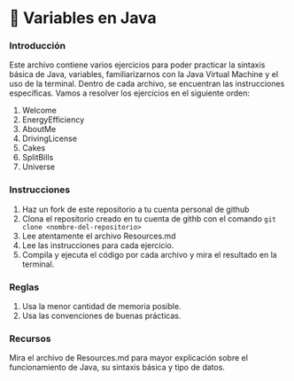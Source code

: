 # :carousel_horse: Variables en Java

### Introducción
Este archivo contiene varios ejercicios para poder practicar la sintaxis básica de Java, variables, familiarizarnos con la Java Virtual Machine y el uso de la terminal. Dentro de cada archivo, se encuentran las instrucciones específicas. Vamos a resolver los ejercicios en el siguiente orden:

1. Welcome
2. EnergyEfficiency
3. AboutMe
4. DrivingLicense
5. Cakes
6. SplitBills
7. Universe

### Instrucciones
1. Haz un fork de este repositorio a tu cuenta personal de github 
2. Clona el repositorio creado en tu cuenta de githb con el comando ```git clone <nombre-del-repositorio>```
3. Lee atentamente el archivo Resources.md 
4. Lee las instrucciones para cada ejercicio.
5. Compila y ejecuta el código por cada archivo y mira el resultado en la terminal.

### Reglas
1. Usa la menor cantidad de memoria posible.
2. Usa las convenciones de buenas prácticas.

### Recursos
Mira el archivo de Resources.md para mayor explicación sobre el funcionamiento de Java, su sintaxis básica y tipo de datos.
